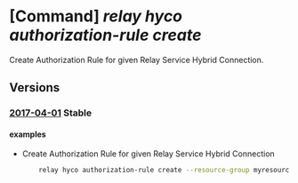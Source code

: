 # [Command] _relay hyco authorization-rule create_

Create Authorization Rule for given Relay Service Hybrid Connection.

## Versions

### [2017-04-01](/Resources/mgmt-plane/L3N1YnNjcmlwdGlvbnMve30vcmVzb3VyY2Vncm91cHMve30vcHJvdmlkZXJzL21pY3Jvc29mdC5yZWxheS9uYW1lc3BhY2VzL3t9L2h5YnJpZGNvbm5lY3Rpb25zL3t9L2F1dGhvcml6YXRpb25ydWxlcy97fQ==/2017-04-01.xml) **Stable**

<!-- mgmt-plane /subscriptions/{}/resourcegroups/{}/providers/microsoft.relay/namespaces/{}/hybridconnections/{}/authorizationrules/{} 2017-04-01 -->

#### examples

- Create Authorization Rule for given Relay Service Hybrid Connection
    ```bash
        relay hyco authorization-rule create --resource-group myresourcegroup --namespace-name mynamespace --hybrid-connection-name myhyco --name myauthorule --rights Send Listen
    ```
